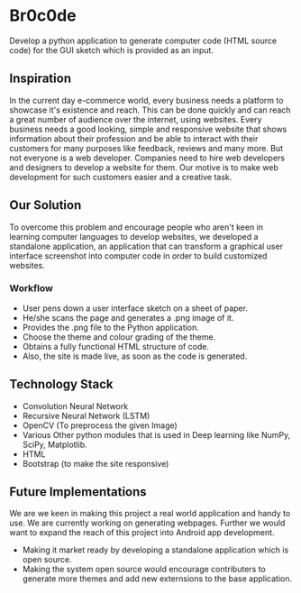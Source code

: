 # Br0c0de
Develop a python application to generate computer code (HTML source code) for the GUI sketch which is provided as an input.

## Inspiration
In the current day e-commerce world, every business needs a platform to showcase it's existence and reach. This can be done quickly and can reach a great number of audience over the internet, using  websites. Every business needs a good looking, simple and responsive website that shows information about their profession and be able to interact with their customers for many purposes like feedback, reviews and many more. But not everyone is a web developer. Companies need to hire web developers and designers to develop a website for them. 
Our motive is to make web development for such customers easier and a creative task.

## Our Solution
To overcome this problem and encourage people who aren't keen in learning computer languages to develop websites, we developed a standalone application, an application that can transform a graphical user interface screenshot into computer code in order to build customized websites.

### Workflow
* User pens down a user interface sketch on a sheet of paper.
* He/she scans the page and generates a .png image of it.
* Provides the .png file to the Python application.
* Choose the theme and colour grading of the theme.
* Obtains a fully functional HTML structure of code.
* Also, the site is made live, as soon as the code is generated.

## Technology Stack
* Convolution Neural Network
* Recursive Neural Network (LSTM)
* OpenCV (To preprocess the given Image)
* Various Other python modules that is used in Deep learning like NumPy, SciPy, Matplotlib.
* HTML
* Bootstrap (to make the site responsive)

## Future Implementations
We are we keen in making this project a real world application and handy to use.
We are currently working on generating webpages. Further we would want to expand the reach of this project into Android app development.
* Making it market ready by developing a standalone application which is open source.
* Making the system open source would encourage contributers to generate more themes and add new externsions to the base application. 





